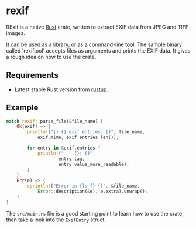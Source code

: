 # rexif

RExif is a native [Rust](https://www.rust-lang.org/) crate, written to extract EXIF data from JPEG and TIFF images.

It can be used as a library, or as a command-line tool. The sample binary called 'rexiftool' accepts files as arguments and prints the EXIF data. It gives
a rough idea on how to use the crate.

## Requirements

* Latest stable Rust version from [rustup](https://rustup.rs/).

## Example

```rust
match rexif::parse_file(&file_name) {
    Ok(exif) => {
        println!("{} {} exif entries: {}", file_name,
            exif.mime, exif.entries.len());

        for entry in &exif.entries {
            println!("    {}: {}",
                    entry.tag,
                    entry.value_more_readable);
        }
    },
    Err(e) => {
        eprintln!("Error in {}: {} {}", &file_name,
            Error::description(&e), e.extra).unwrap();
    }
}
```

The `src/main.rs` file is a good starting point to learn how to use the crate,
then take a look into the `ExifEntry` struct.
